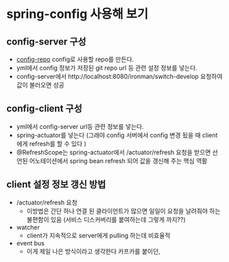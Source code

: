 

# spring-config 사용해 보기

## config-server 구성
- [config-repo](https://github.com/biggwang/spring-config-repo/tree/main/ironman) config로 사용할 repo를 만든다.
- yml에서 config 정보가 저장된 git repo url 등 관련 설정 정보를 넣는다.
- config-server에서 http://localhost:8080/ironman/switch-develop 요청하여 값이 불러오면 성공


## config-client 구성
- yml에서 config-server url등 관련 정보를 넣는다.
- spring-actuator를 넣는다 (그래야 config 서버에서 config 변경 됬을 때 client에게 refresh를 할 수 있다 )
- @RefreshScope는 spring-actuator에서 /actuator/refresh 요청을 받으면 선언된 어노테이션에서 spring bean refresh 되어 값을 갱신해 주는 핵심 역활 

## client 설정 정보 갱신 방법
- /actuator/refresh 요청 
   - 이방법은 간단 하나 연결 된 클라이언트가 많으면 일일이 요청을 날려줘야 하는 불편함이 있음 (서비스 디스커버리를 붙여하는데 그렇게 까지??)
- watcher
   - client가 지속적으로 server에게 pulling 하는데 비효율적
- event bus
   - 이게 제일 나은 방식이라고 생각한다 카프카를 붙이던, 